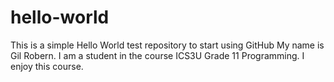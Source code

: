 # hello-world
This is a simple Hello World test repository to start using GitHub
My name is Gil Robern. I am a student in the course ICS3U Grade 11 Programming.
I enjoy this course.
